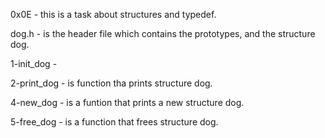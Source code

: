 0x0E - this is a task about structures and typedef.

dog.h - is the header file which contains the prototypes, and the structure dog.

1-init_dog -

2-print_dog - is function tha prints structure dog.

4-new_dog - is a funtion that prints a new structure dog.

5-free_dog - is a function that frees structure dog.

